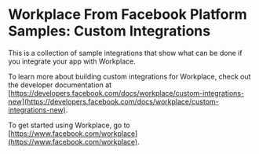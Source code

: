 # Workplace From Facebook Platform Samples: Custom Integrations

This is a collection of sample integrations that show what can be done if you integrate your app with Workplace.

To learn more about building custom integrations for Workplace, check out the developer documentation at [https://developers.facebook.com/docs/workplace/custom-integrations-new](https://developers.facebook.com/docs/workplace/custom-integrations-new).

To get started using Workplace, go to [https://www.facebook.com/workplace](https://www.facebook.com/workplace).
